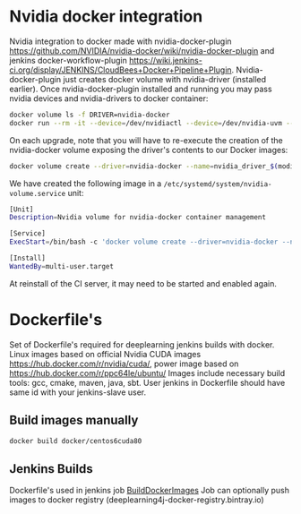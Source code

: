 # Nvidia docker integration
Nvidia integration to docker made with nvidia-docker-plugin
https://github.com/NVIDIA/nvidia-docker/wiki/nvidia-docker-plugin and jenkins docker-workflow-plugin  https://wiki.jenkins-ci.org/display/JENKINS/CloudBees+Docker+Pipeline+Plugin.
Nvidia-docker-plugin just creates docker volume with nvidia-driver (installed earlier).
Once nvidia-docker-plugin installed and running you may pass nvidia devices and nvidia-drivers to docker container:
```bash
docker volume ls -f DRIVER=nvidia-docker
docker run --rm -it --device=/dev/nvidiactl --device=/dev/nvidia-uvm --device=/dev/nvidia0 --volume=nvidia_driver_375.26:/usr/local/nvidia:ro nvidia/cuda /usr/local/nvidia/bin/nvidia-smi
```

On each upgrade, note that you will have to re-execute the creation of the
nvidia-docker volume exposing the driver's contents to our Docker images:

``` bash
docker volume create --driver=nvidia-docker --name=nvidia_driver_$(modinfo -F version nvidia)
```

We have created the following image in a
`/etc/systemd/system/nvidia-volume.service` unit:

``` bash
[Unit]
Description=Nvidia volume for nvidia-docker container management

[Service]
ExecStart=/bin/bash -c 'docker volume create --driver=nvidia-docker --name=nvidia_driver_$(modinfo -F version nvidia)'

[Install]
WantedBy=multi-user.target
```
At reinstall of the CI server, it may need to be started and enabled again.

# Dockerfile's
Set of Dockerfile's required for deeplearning jenkins builds with docker.
Linux images based on official Nvidia CUDA images https://hub.docker.com/r/nvidia/cuda/, power image based on https://hub.docker.com/r/ppc64le/ubuntu/
Images include necessary build tools: gcc, cmake, maven, java, sbt.
User jenkins in Dockerfile should have same id with your jenkins-slave user.

## Build images manually
```bash
docker build docker/centos6cuda80
```

## Jenkins Builds
Dockerfile's used in jenkins job [BuildDockerImages](jobs/docker/build-push-docker-images.groovy)
Job can optionally push images to docker registry (deeplearning4j-docker-registry.bintray.io)
